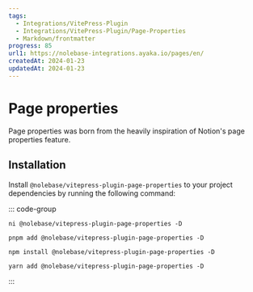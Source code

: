```yaml
---
tags:
  - Integrations/VitePress-Plugin
  - Integrations/VitePress-Plugin/Page-Properties
  - Markdown/frontmatter
progress: 85
url1: https://nolebase-integrations.ayaka.io/pages/en/
createdAt: 2024-01-23
updatedAt: 2024-01-23
---
```


<script setup>
import packageJSON from '~/packages/vitepress-plugin-page-properties/package.json'
</script>

# Page properties <Badge type="danger" :text="`Alpha ${packageJSON.version}`" />

Page properties was born from the heavily inspiration of Notion's page properties feature.

## Installation

Install `@nolebase/vitepress-plugin-page-properties` to your project dependencies by running the following command:

::: code-group

```shell [@antfu/ni]
ni @nolebase/vitepress-plugin-page-properties -D
```

```shell [pnpm]
pnpm add @nolebase/vitepress-plugin-page-properties -D
```

```shell [npm]
npm install @nolebase/vitepress-plugin-page-properties -D
```

```shell [yarn]
yarn add @nolebase/vitepress-plugin-page-properties -D
```

:::
